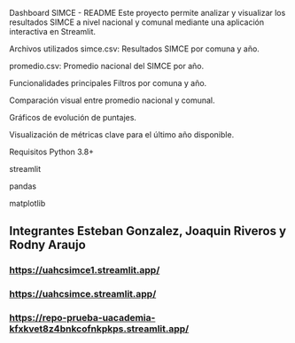 
Dashboard SIMCE - README
Este proyecto permite analizar y visualizar los resultados SIMCE a nivel nacional y comunal mediante una aplicación interactiva en Streamlit.

Archivos utilizados
simce.csv: Resultados SIMCE por comuna y año.

promedio.csv: Promedio nacional del SIMCE por año.

Funcionalidades principales
Filtros por comuna y año.

Comparación visual entre promedio nacional y comunal.

Gráficos de evolución de puntajes.

Visualización de métricas clave para el último año disponible.

Requisitos
Python 3.8+

streamlit

pandas

matplotlib

## Integrantes Esteban Gonzalez, Joaquin Riveros y Rodny Araujo

### https://uahcsimce1.streamlit.app/
### https://uahcsimce.streamlit.app/
### https://repo-prueba-uacademia-kfxkvet8z4bnkcofnkpkps.streamlit.app/
